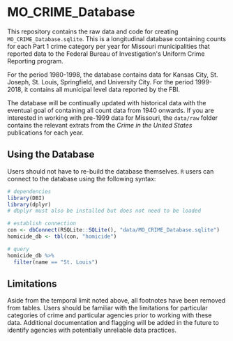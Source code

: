 # MO_CRIME_Database

This repository contains the raw data and code for creating `MO_CRIME_Database.sqlite`. This is a longitudinal database containing counts for each Part 1 crime category per year for Missouri municipalities that reported data to the Federal Bureau of Investigation's Uniform Crime Reporting program.

For the period 1980-1998, the database contains data for Kansas City, St. Joseph, St. Louis, Springfield, and University City. For the period 1999-2018, it contains all municipal level data reported by the FBI.

The database will be continually updated with historical data with the eventual goal of containing all count data from 1940 onwards. If you are interested in working with pre-1999 data for Missouri, the `data/raw` folder contains the relevant extrats from the *Crime in the United States* publications for each year.

## Using the Database
Users should not have to re-build the database themselves. `R` users can connect to the database using the following syntax:

```r
# dependencies
library(DBI)
library(dplyr)
# dbplyr must also be installed but does not need to be loaded

# establish connection
con <- dbConnect(RSQLite::SQLite(), "data/MO_CRIME_Database.sqlite")
homicide_db <- tbl(con, "homicide")

# query
homicide_db %>% 
  filter(name == "St. Louis")
```

## Limitations
Aside from the temporal limit noted above, all footnotes have been removed from tables. Users should be familiar with the limitations for particular categories of crime and particular agencies prior to working with these data. Additional documentation and flagging will be added in the future to identify agencies with potentially unreliable data practices.
